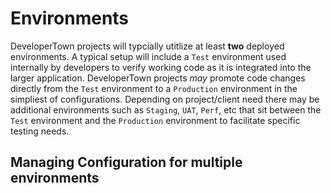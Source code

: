 # Environments

DeveloperTown projects will typcially utitlize at least **two** deployed environments. A typical setup will include a `Test` environment used internally by developers to verify working code as it is integrated into the larger application. DeveloperTown projects _may_ promote code changes directly from the `Test` environment to a `Production` environment in the simpliest of configurations. Depending on project/client need there may be additional environments such as `Staging`, `UAT`, `Perf`, etc that sit between the `Test` environment and the `Production` environment to facilitate specific testing needs.

## Managing Configuration for multiple environments
